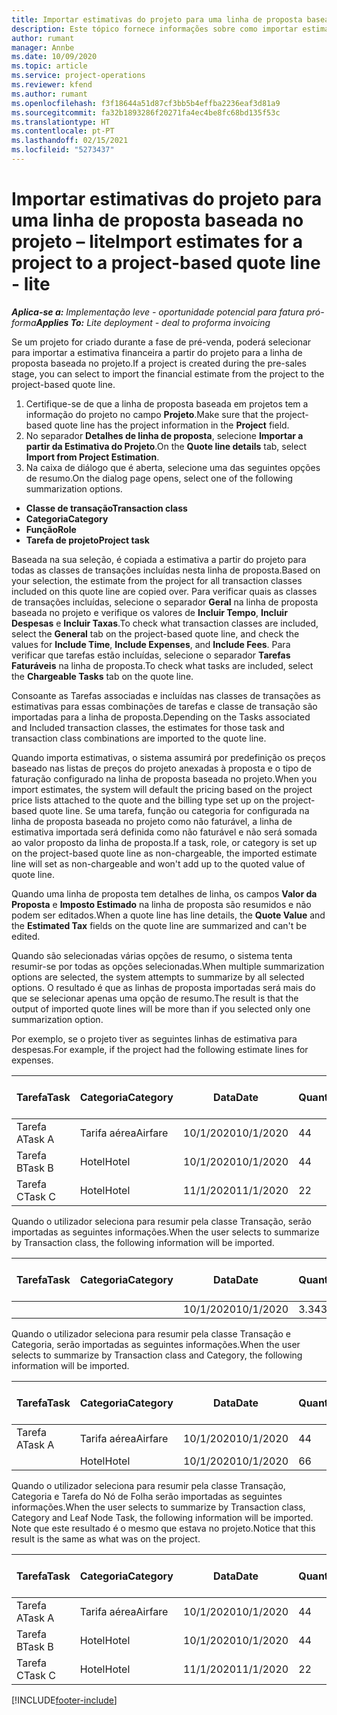 ```yaml
---
title: Importar estimativas do projeto para uma linha de proposta baseada no projeto – lite
description: Este tópico fornece informações sobre como importar estimativas de um projeto para uma linha de proposta.
author: rumant
manager: Annbe
ms.date: 10/09/2020
ms.topic: article
ms.service: project-operations
ms.reviewer: kfend
ms.author: rumant
ms.openlocfilehash: f3f18644a51d87cf3bb5b4effba2236eaf3d81a9
ms.sourcegitcommit: fa32b1893286f20271fa4ec4be8fc68bd135f53c
ms.translationtype: HT
ms.contentlocale: pt-PT
ms.lasthandoff: 02/15/2021
ms.locfileid: "5273437"
---
```

# <a name="import-estimates-for-a-project-to-a-project-based-quote-line---lite"></a><span data-ttu-id="7c832-103">Importar estimativas do projeto para uma linha de proposta baseada no projeto – lite</span><span class="sxs-lookup"><span data-stu-id="7c832-103">Import estimates for a project to a project-based quote line - lite</span></span>

<span data-ttu-id="7c832-104">_**Aplica-se a:** Implementação leve - oportunidade potencial para fatura pró-forma_</span><span class="sxs-lookup"><span data-stu-id="7c832-104">_**Applies To:** Lite deployment - deal to proforma invoicing_</span></span>

<span data-ttu-id="7c832-105">Se um projeto for criado durante a fase de pré-venda, poderá selecionar para importar a estimativa financeira a partir do projeto para a linha de proposta baseada no projeto.</span><span class="sxs-lookup"><span data-stu-id="7c832-105">If a project is created during the pre-sales stage, you can select to import the financial estimate from the project to the project-based quote line.</span></span>

1. <span data-ttu-id="7c832-106">Certifique-se de que a linha de proposta baseada em projetos tem a informação do projeto no campo **Projeto**.</span><span class="sxs-lookup"><span data-stu-id="7c832-106">Make sure that the project-based quote line has the project information in the **Project** field.</span></span>
2. <span data-ttu-id="7c832-107">No separador **Detalhes de linha de proposta**, selecione **Importar a partir da Estimativa do Projeto**.</span><span class="sxs-lookup"><span data-stu-id="7c832-107">On the **Quote line details** tab, select **Import from Project Estimation**.</span></span>
3. <span data-ttu-id="7c832-108">Na caixa de diálogo que é aberta, selecione uma das seguintes opções de resumo.</span><span class="sxs-lookup"><span data-stu-id="7c832-108">On the dialog page opens, select one of the following summarization options.</span></span>

  - <span data-ttu-id="7c832-109">**Classe de transação**</span><span class="sxs-lookup"><span data-stu-id="7c832-109">**Transaction class**</span></span>
  - <span data-ttu-id="7c832-110">**Categoria**</span><span class="sxs-lookup"><span data-stu-id="7c832-110">**Category**</span></span>
  - <span data-ttu-id="7c832-111">**Função**</span><span class="sxs-lookup"><span data-stu-id="7c832-111">**Role**</span></span> 
  - <span data-ttu-id="7c832-112">**Tarefa de projeto**</span><span class="sxs-lookup"><span data-stu-id="7c832-112">**Project task**</span></span>

<span data-ttu-id="7c832-113">Baseada na sua seleção, é copiada a estimativa a partir do projeto para todas as classes de transações incluídas nesta linha de proposta.</span><span class="sxs-lookup"><span data-stu-id="7c832-113">Based on your selection, the estimate from the project for all transaction classes included on this quote line are copied over.</span></span> <span data-ttu-id="7c832-114">Para verificar quais as classes de transações incluídas, selecione o separador **Geral** na linha de proposta baseada no projeto e verifique os valores de **Incluir Tempo**, **Incluir Despesas** e **Incluir Taxas**.</span><span class="sxs-lookup"><span data-stu-id="7c832-114">To check what transaction classes are included, select the **General** tab on the project-based quote line, and check the values for **Include Time**, **Include Expenses**, and **Include Fees**.</span></span>  <span data-ttu-id="7c832-115">Para verificar que tarefas estão incluídas, selecione o separador **Tarefas Faturáveis** na linha de proposta.</span><span class="sxs-lookup"><span data-stu-id="7c832-115">To check what tasks are included, select the **Chargeable Tasks** tab on the quote line.</span></span>

<span data-ttu-id="7c832-116">Consoante as Tarefas associadas e incluídas nas classes de transações as estimativas para essas combinações de tarefas e classe de transação são importadas para a linha de proposta.</span><span class="sxs-lookup"><span data-stu-id="7c832-116">Depending on the Tasks associated and Included transaction classes, the estimates for those task and transaction class combinations are imported to the quote line.</span></span>

<span data-ttu-id="7c832-117">Quando importa estimativas, o sistema assumirá por predefinição os preços baseado nas listas de preços do projeto anexadas à proposta e o tipo de faturação configurado na linha de proposta baseada no projeto.</span><span class="sxs-lookup"><span data-stu-id="7c832-117">When you import estimates, the system will default the pricing based on the project price lists attached to the quote and the billing type set up on the project-based quote line.</span></span> <span data-ttu-id="7c832-118">Se uma tarefa, função ou categoria for configurada na linha de proposta baseada no projeto como não faturável, a linha de estimativa importada será definida como não faturável e não será somada ao valor proposto da linha de proposta.</span><span class="sxs-lookup"><span data-stu-id="7c832-118">If a task, role, or category is set up on the project-based quote line as non-chargeable, the imported estimate line will set as non-chargeable and won't add up to the quoted value of quote line.</span></span>

<span data-ttu-id="7c832-119">Quando uma linha de proposta tem detalhes de linha, os campos **Valor da Proposta** e **Imposto Estimado** na linha de proposta são resumidos e não podem ser editados.</span><span class="sxs-lookup"><span data-stu-id="7c832-119">When a quote line has line details, the **Quote Value** and the **Estimated Tax** fields on the quote line are summarized and can't be edited.</span></span>

<span data-ttu-id="7c832-120">Quando são selecionadas várias opções de resumo, o sistema tenta resumir-se por todas as opções selecionadas.</span><span class="sxs-lookup"><span data-stu-id="7c832-120">When multiple summarization options are selected, the system attempts to summarize by all selected options.</span></span> <span data-ttu-id="7c832-121">O resultado é que as linhas de proposta importadas será mais do que se selecionar apenas uma opção de resumo.</span><span class="sxs-lookup"><span data-stu-id="7c832-121">The result is that the output of imported quote lines will be more than if you selected only one summarization option.</span></span>

<span data-ttu-id="7c832-122">Por exemplo, se o projeto tiver as seguintes linhas de estimativa para despesas.</span><span class="sxs-lookup"><span data-stu-id="7c832-122">For example, if the project had the following estimate lines for expenses.</span></span>

| <span data-ttu-id="7c832-123">Tarefa</span><span class="sxs-lookup"><span data-stu-id="7c832-123">Task</span></span> | <span data-ttu-id="7c832-124">Categoria</span><span class="sxs-lookup"><span data-stu-id="7c832-124">Category</span></span> | <span data-ttu-id="7c832-125">Data</span><span class="sxs-lookup"><span data-stu-id="7c832-125">Date</span></span> | <span data-ttu-id="7c832-126">Quantidade</span><span class="sxs-lookup"><span data-stu-id="7c832-126">Quantity</span></span> | <span data-ttu-id="7c832-127">Preço unitário</span><span class="sxs-lookup"><span data-stu-id="7c832-127">Unit price</span></span> | <span data-ttu-id="7c832-128">Montante</span><span class="sxs-lookup"><span data-stu-id="7c832-128">Amount</span></span> |
| --- | --- | --- | --- | --- | --- |
| <span data-ttu-id="7c832-129">Tarefa A</span><span class="sxs-lookup"><span data-stu-id="7c832-129">Task A</span></span> | <span data-ttu-id="7c832-130">Tarifa aérea</span><span class="sxs-lookup"><span data-stu-id="7c832-130">Airfare</span></span> | <span data-ttu-id="7c832-131">10/1/2020</span><span class="sxs-lookup"><span data-stu-id="7c832-131">10/1/2020</span></span> | <span data-ttu-id="7c832-132">4</span><span class="sxs-lookup"><span data-stu-id="7c832-132">4</span></span> | <span data-ttu-id="7c832-133">400</span><span class="sxs-lookup"><span data-stu-id="7c832-133">400</span></span> | <span data-ttu-id="7c832-134">1600</span><span class="sxs-lookup"><span data-stu-id="7c832-134">1600</span></span> |
| <span data-ttu-id="7c832-135">Tarefa B</span><span class="sxs-lookup"><span data-stu-id="7c832-135">Task B</span></span> | <span data-ttu-id="7c832-136">Hotel</span><span class="sxs-lookup"><span data-stu-id="7c832-136">Hotel</span></span> | <span data-ttu-id="7c832-137">10/1/2020</span><span class="sxs-lookup"><span data-stu-id="7c832-137">10/1/2020</span></span> | <span data-ttu-id="7c832-138">4</span><span class="sxs-lookup"><span data-stu-id="7c832-138">4</span></span> | <span data-ttu-id="7c832-139">200</span><span class="sxs-lookup"><span data-stu-id="7c832-139">200</span></span> | <span data-ttu-id="7c832-140">800</span><span class="sxs-lookup"><span data-stu-id="7c832-140">800</span></span> |
| <span data-ttu-id="7c832-141">Tarefa C</span><span class="sxs-lookup"><span data-stu-id="7c832-141">Task C</span></span> | <span data-ttu-id="7c832-142">Hotel</span><span class="sxs-lookup"><span data-stu-id="7c832-142">Hotel</span></span> | <span data-ttu-id="7c832-143">11/1/2020</span><span class="sxs-lookup"><span data-stu-id="7c832-143">11/1/2020</span></span> | <span data-ttu-id="7c832-144">2</span><span class="sxs-lookup"><span data-stu-id="7c832-144">2</span></span> | <span data-ttu-id="7c832-145">200</span><span class="sxs-lookup"><span data-stu-id="7c832-145">200</span></span> | <span data-ttu-id="7c832-146">400</span><span class="sxs-lookup"><span data-stu-id="7c832-146">400</span></span> |

<span data-ttu-id="7c832-147">Quando o utilizador seleciona para resumir pela classe Transação, serão importadas as seguintes informações.</span><span class="sxs-lookup"><span data-stu-id="7c832-147">When the user selects to summarize by Transaction class, the following information will be imported.</span></span>

| <span data-ttu-id="7c832-148">Tarefa</span><span class="sxs-lookup"><span data-stu-id="7c832-148">Task</span></span> | <span data-ttu-id="7c832-149">Categoria</span><span class="sxs-lookup"><span data-stu-id="7c832-149">Category</span></span> | <span data-ttu-id="7c832-150">Data</span><span class="sxs-lookup"><span data-stu-id="7c832-150">Date</span></span> | <span data-ttu-id="7c832-151">Quantidade</span><span class="sxs-lookup"><span data-stu-id="7c832-151">Quantity</span></span> | <span data-ttu-id="7c832-152">Preço unitário</span><span class="sxs-lookup"><span data-stu-id="7c832-152">Unit price</span></span> | <span data-ttu-id="7c832-153">Montante</span><span class="sxs-lookup"><span data-stu-id="7c832-153">Amount</span></span> |
| --- | --- | --- | --- | --- | --- |
|||<span data-ttu-id="7c832-154">10/1/2020</span><span class="sxs-lookup"><span data-stu-id="7c832-154">10/1/2020</span></span> | <span data-ttu-id="7c832-155">3.34</span><span class="sxs-lookup"><span data-stu-id="7c832-155">3.34</span></span> | <span data-ttu-id="7c832-156">840</span><span class="sxs-lookup"><span data-stu-id="7c832-156">840</span></span> | <span data-ttu-id="7c832-157">2800</span><span class="sxs-lookup"><span data-stu-id="7c832-157">2800</span></span> |

<span data-ttu-id="7c832-158">Quando o utilizador seleciona para resumir pela classe Transação e Categoria, serão importadas as seguintes informações.</span><span class="sxs-lookup"><span data-stu-id="7c832-158">When the user selects to summarize by Transaction class and Category, the following information will be imported.</span></span>

| <span data-ttu-id="7c832-159">Tarefa</span><span class="sxs-lookup"><span data-stu-id="7c832-159">Task</span></span> | <span data-ttu-id="7c832-160">Categoria</span><span class="sxs-lookup"><span data-stu-id="7c832-160">Category</span></span> | <span data-ttu-id="7c832-161">Data</span><span class="sxs-lookup"><span data-stu-id="7c832-161">Date</span></span> | <span data-ttu-id="7c832-162">Quantidade</span><span class="sxs-lookup"><span data-stu-id="7c832-162">Quantity</span></span> | <span data-ttu-id="7c832-163">Preço unitário</span><span class="sxs-lookup"><span data-stu-id="7c832-163">Unit price</span></span> | <span data-ttu-id="7c832-164">Montante</span><span class="sxs-lookup"><span data-stu-id="7c832-164">Amount</span></span> |
| --- | --- | --- | --- | --- | --- |
| <span data-ttu-id="7c832-165">Tarefa A</span><span class="sxs-lookup"><span data-stu-id="7c832-165">Task A</span></span> | <span data-ttu-id="7c832-166">Tarifa aérea</span><span class="sxs-lookup"><span data-stu-id="7c832-166">Airfare</span></span> | <span data-ttu-id="7c832-167">10/1/2020</span><span class="sxs-lookup"><span data-stu-id="7c832-167">10/1/2020</span></span> | <span data-ttu-id="7c832-168">4</span><span class="sxs-lookup"><span data-stu-id="7c832-168">4</span></span> | <span data-ttu-id="7c832-169">400</span><span class="sxs-lookup"><span data-stu-id="7c832-169">400</span></span> | <span data-ttu-id="7c832-170">1600</span><span class="sxs-lookup"><span data-stu-id="7c832-170">1600</span></span> |
| | <span data-ttu-id="7c832-171">Hotel</span><span class="sxs-lookup"><span data-stu-id="7c832-171">Hotel</span></span> | <span data-ttu-id="7c832-172">10/1/2020</span><span class="sxs-lookup"><span data-stu-id="7c832-172">10/1/2020</span></span> | <span data-ttu-id="7c832-173">6</span><span class="sxs-lookup"><span data-stu-id="7c832-173">6</span></span> | <span data-ttu-id="7c832-174">200</span><span class="sxs-lookup"><span data-stu-id="7c832-174">200</span></span> | <span data-ttu-id="7c832-175">1200</span><span class="sxs-lookup"><span data-stu-id="7c832-175">1200</span></span> |

<span data-ttu-id="7c832-176">Quando o utilizador seleciona para resumir pela classe Transação, Categoria e Tarefa do Nó de Folha serão importadas as seguintes informações.</span><span class="sxs-lookup"><span data-stu-id="7c832-176">When the user selects to summarize by Transaction class, Category and Leaf Node Task, the following information will be imported.</span></span> <span data-ttu-id="7c832-177">Note que este resultado é o mesmo que estava no projeto.</span><span class="sxs-lookup"><span data-stu-id="7c832-177">Notice that this result is the same as what was on the project.</span></span>

| <span data-ttu-id="7c832-178">Tarefa</span><span class="sxs-lookup"><span data-stu-id="7c832-178">Task</span></span> | <span data-ttu-id="7c832-179">Categoria</span><span class="sxs-lookup"><span data-stu-id="7c832-179">Category</span></span> | <span data-ttu-id="7c832-180">Data</span><span class="sxs-lookup"><span data-stu-id="7c832-180">Date</span></span> | <span data-ttu-id="7c832-181">Quantidade</span><span class="sxs-lookup"><span data-stu-id="7c832-181">Quantity</span></span> | <span data-ttu-id="7c832-182">Preço unitário</span><span class="sxs-lookup"><span data-stu-id="7c832-182">Unit price</span></span> | <span data-ttu-id="7c832-183">Montante</span><span class="sxs-lookup"><span data-stu-id="7c832-183">Amount</span></span> |
| --- | --- | --- | --- | --- | --- |
| <span data-ttu-id="7c832-184">Tarefa A</span><span class="sxs-lookup"><span data-stu-id="7c832-184">Task A</span></span> | <span data-ttu-id="7c832-185">Tarifa aérea</span><span class="sxs-lookup"><span data-stu-id="7c832-185">Airfare</span></span> | <span data-ttu-id="7c832-186">10/1/2020</span><span class="sxs-lookup"><span data-stu-id="7c832-186">10/1/2020</span></span> | <span data-ttu-id="7c832-187">4</span><span class="sxs-lookup"><span data-stu-id="7c832-187">4</span></span> | <span data-ttu-id="7c832-188">400</span><span class="sxs-lookup"><span data-stu-id="7c832-188">400</span></span> | <span data-ttu-id="7c832-189">1600</span><span class="sxs-lookup"><span data-stu-id="7c832-189">1600</span></span> |
| <span data-ttu-id="7c832-190">Tarefa B</span><span class="sxs-lookup"><span data-stu-id="7c832-190">Task B</span></span> | <span data-ttu-id="7c832-191">Hotel</span><span class="sxs-lookup"><span data-stu-id="7c832-191">Hotel</span></span> | <span data-ttu-id="7c832-192">10/1/2020</span><span class="sxs-lookup"><span data-stu-id="7c832-192">10/1/2020</span></span> | <span data-ttu-id="7c832-193">4</span><span class="sxs-lookup"><span data-stu-id="7c832-193">4</span></span> | <span data-ttu-id="7c832-194">200</span><span class="sxs-lookup"><span data-stu-id="7c832-194">200</span></span> | <span data-ttu-id="7c832-195">800</span><span class="sxs-lookup"><span data-stu-id="7c832-195">800</span></span> |
| <span data-ttu-id="7c832-196">Tarefa C</span><span class="sxs-lookup"><span data-stu-id="7c832-196">Task C</span></span> | <span data-ttu-id="7c832-197">Hotel</span><span class="sxs-lookup"><span data-stu-id="7c832-197">Hotel</span></span> | <span data-ttu-id="7c832-198">11/1/2020</span><span class="sxs-lookup"><span data-stu-id="7c832-198">11/1/2020</span></span> | <span data-ttu-id="7c832-199">2</span><span class="sxs-lookup"><span data-stu-id="7c832-199">2</span></span> | <span data-ttu-id="7c832-200">200</span><span class="sxs-lookup"><span data-stu-id="7c832-200">200</span></span> | <span data-ttu-id="7c832-201">400</span><span class="sxs-lookup"><span data-stu-id="7c832-201">400</span></span> |


[!INCLUDE[footer-include](../../includes/footer-banner.md)]